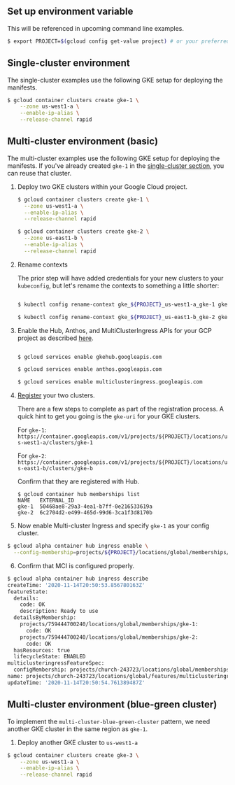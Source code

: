 ## Set up environment variable

This will be referenced in upcoming command line examples.

```bash
$ export PROJECT=$(gcloud config get-value project) # or your preferred project
```


## Single-cluster environment

The single-cluster examples use the following GKE setup for deploying the manifests.

```bash
$ gcloud container clusters create gke-1 \
	--zone us-west1-a \
	--enable-ip-alias \
  	--release-channel rapid 
```


## Multi-cluster environment (basic)

The multi-cluster examples use the following GKE setup for deploying the manifests. If you've already created `gke-1` in the [single-cluster section](#), you can reuse that cluster.

1. Deploy two GKE clusters within your Google Cloud project.

    ```bash
    $ gcloud container clusters create gke-1 \
      --zone us-west1-a \
      --enable-ip-alias \
      --release-channel rapid 

    $ gcloud container clusters create gke-2 \
      --zone us-east1-b \
      --enable-ip-alias \
      --release-channel rapid 
    ```

2. Rename contexts

    The prior step will have added credentials for your new clusters to your `kubeconfig`, but let's rename the contexts to something a little shorter:

    ```bash

    $ kubectl config rename-context gke_${PROJECT}_us-west1-a_gke-1 gke-1

    $ kubectl config rename-context gke_${PROJECT}_us-east1-b_gke-2 gke-2
    ```

3. Enable the Hub, Anthos, and MultiClusterIngress APIs for your GCP project as described [here](https://cloud.google.com/kubernetes-engine/docs/how-to/ingress-for-anthos-setup#before_you_begin).

    ```bash

    $ gcloud services enable gkehub.googleapis.com

    $ gcloud services enable anthos.googleapis.com

    $ gcloud services enable multiclusteringress.googleapis.com
    ```

4. [Register](https://cloud.google.com/kubernetes-engine/docs/how-to/ingress-for-anthos-setup#registering_your_clusters) your two clusters. 

    There are a few steps to complete as part of the registration process. A quick hint to get you going is the `gke-uri` for your GKE clusters. 

    For `gke-1`: ```https://container.googleapis.com/v1/projects/${PROJECT}/locations/us-west1-a/clusters/gke-1```

    For `gke-2`: ```https://container.googleapis.com/v1/projects/${PROJECT}/locations/us-east1-b/clusters/gke-b```


    Confirm that they are registered with Hub.

    ```
    $ gcloud container hub memberships list
    NAME   EXTERNAL_ID
    gke-1  50468ae8-29a3-4ea1-b7ff-0e216533619a
    gke-2  6c2704d2-e499-465d-99d6-3ca1f3d8170b
    ```

5. Now enable Multi-cluster Ingress and specify `gke-1` as your config cluster.

```bash
$ gcloud alpha container hub ingress enable \
  --config-membership=projects/${PROJECT}/locations/global/memberships/gke-1
```

6. Confirm that MCI is configured properly.

```bash
$ gcloud alpha container hub ingress describe
createTime: '2020-11-14T20:50:53.856780163Z'
featureState:
  details:
    code: OK
    description: Ready to use
  detailsByMembership:
    projects/759444700240/locations/global/memberships/gke-1:
      code: OK
    projects/759444700240/locations/global/memberships/gke-2:
      code: OK
  hasResources: true
  lifecycleState: ENABLED
multiclusteringressFeatureSpec:
  configMembership: projects/church-243723/locations/global/memberships/gke-1
name: projects/church-243723/locations/global/features/multiclusteringress
updateTime: '2020-11-14T20:50:54.761389487Z'
```

## Multi-cluster environment (blue-green cluster)

To implement the `multi-cluster-blue-green-cluster` pattern, we need another GKE cluster in the same region as `gke-1`.

1. Deploy another GKE cluster to `us-west1-a`

```bash
$ gcloud container clusters create gke-3 \
	--zone us-west1-a \
	--enable-ip-alias \
 	--release-channel rapid 
```